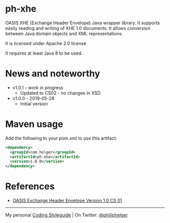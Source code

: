 # ph-xhe

OASIS XHE (Exchange Header Envelope) Java wrapper library.
It supports easily reading and writing of XHE 1.0 documents.
It allows conversion between Java domain objects and XML representations.

It is licensed under Apache 2.0 license.

It requires at least Java 8 to be used.

# News and noteworthy

* v1.0.1 - work in progress
    * Updated to CS02 - no changes in XSD
* v1.0.0 - 2019-05-28
    * Initial version

# Maven usage

Add the following to your pom.xml to use this artifact:

```xml
<dependency>
  <groupId>com.helger</groupId>
  <artifactId>ph-xhe</artifactId>
  <version>1.0.0</version>
</dependency>
```

# References

* [OASIS Exchange Header Envelope Version 1.0 CS 01](https://docs.oasis-open.org/bdxr/xhe/v1.0/cs01/xhe-v1.0-cs01-oasis.html)

---

My personal [Coding Styleguide](https://github.com/phax/meta/blob/master/CodingStyleguide.md) |
On Twitter: <a href="https://twitter.com/philiphelger">@philiphelger</a>

